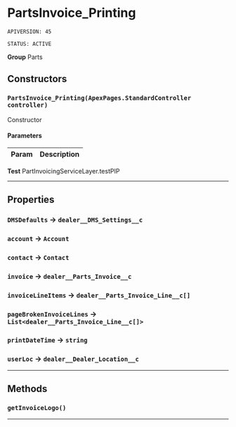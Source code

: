 # PartsInvoice_Printing

`APIVERSION: 45`

`STATUS: ACTIVE`

**Group** Parts

## Constructors
### `PartsInvoice_Printing(ApexPages.StandardController controller)`

Constructor

#### Parameters
|Param|Description|
|---|---|


**Test** PartInvoicingServiceLayer.testPIP

---
## Properties

### `DMSDefaults` → `dealer__DMS_Settings__c`


### `account` → `Account`


### `contact` → `Contact`


### `invoice` → `dealer__Parts_Invoice__c`


### `invoiceLineItems` → `dealer__Parts_Invoice_Line__c[]`


### `pageBrokenInvoiceLines` → `List<dealer__Parts_Invoice_Line__c[]>`


### `printDateTime` → `string`


### `userLoc` → `dealer__Dealer_Location__c`


---
## Methods
### `getInvoiceLogo()`
---
